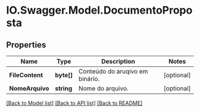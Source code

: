 # IO.Swagger.Model.DocumentoProposta
## Properties

Name | Type | Description | Notes
------------ | ------------- | ------------- | -------------
**FileContent** | **byte[]** | Conteúdo do aruqivo em binário. | [optional] 
**NomeArquivo** | **string** | Nome do arquivo. | [optional] 

[[Back to Model list]](../README.md#documentation-for-models) [[Back to API list]](../README.md#documentation-for-api-endpoints) [[Back to README]](../README.md)

